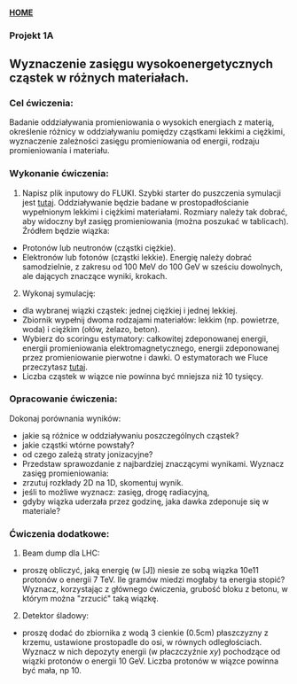 #### [HOME](https://agnieszkamucha.github.io/OPJzM/)

### Projekt 1A
## Wyznaczenie zasięgu wysokoenergetycznych cząstek w różnych materiałach.
### Cel ćwiczenia:
Badanie oddziaływania promieniowania o wysokich energiach z materią, określenie różnicy w oddziaływaniu pomiędzy cząstkami lekkimi a ciężkimi, wyznaczenie zależności zasięgu promieniowania od energii, rodzaju promieniowania i materiału.

### Wykonanie ćwiczenia:
1. Napisz plik inputowy do FLUKI. Szybki starter do puszczenia symulacji jest [tutaj](https://agnieszkamucha.github.io/OPJzM/Start.md).
 Oddziaływanie będzie badane w prostopadłościanie wypełnionym lekkimi i ciężkimi materiałami. Rozmiary należy tak dobrać, aby widoczny był zasięg promieniowania (można poszukać w tablicach). Źródłem będzie wiązka:
- Protonów lub neutronów (cząstki ciężkie).
- Elektronów lub fotonów (cząstki lekkie).
Energię należy dobrać samodzielnie, z zakresu od 100 MeV do 100 GeV w sześciu dowolnych, ale dających znaczące wyniki, krokach. 
2. Wykonaj symulację:
- dla wybranej wiązki cząstek: jednej ciężkiej i jednej lekkiej. 
- Zbiornik wypełnij dwoma rodzajami materiałów: lekkim (np. powietrze, woda) i ciężkim (ołów, żelazo, beton). 
- Wybierz do scoringu estymatory: całkowitej zdeponowanej energii, energii promieniowania elektromagnetycznego, energii zdeponowanej przez promieniowanie pierwotne i dawki. O estymatorach we Fluce przeczytasz [tutaj](https://agnieszkamucha.github.io/OPJzM/Estymatory.md).
- Liczba cząstek w wiązce nie powinna być mniejsza niż 10 tysięcy.

### Opracowanie ćwiczenia:
Dokonaj porównania wyników:
- jakie są różnice w oddziaływaniu poszczególnych cząstek? 
- jakie cząstki wtórne powstały?
- od czego zależą straty jonizacyjne?
- Przedstaw sprawozdanie z najbardziej znaczącymi wynikami.
Wyznacz zasięg promieniowania:
- zrzutuj rozkłady 2D na 1D, skomentuj wynik.
- jeśli to możliwe wyznacz: zasięg, drogę radiacyjną, 
- gdyby wiązka uderzała przez godzinę, jaka dawka zdeponuje się w materiale?

### Ćwiczenia dodatkowe:
1. Beam dump dla LHC:
- proszę obliczyć, jaką energię (w [J]) niesie ze sobą wiązka 10e11 protonów o energii 7 TeV. Ile gramów miedzi mogłaby ta energia stopić? Wyznacz, korzystając z głównego ćwiczenia, grubość bloku z betonu, w którym można "zrzucić" taką wiązkę. 
2. Detektor śladowy:
- proszę dodać do zbiornika z wodą 3 cienkie (0.5cm) płaszczyzny z krzemu, ustawione prostopadle do osi, w równych odległościach. Wyznacz w nich depozyty energii (w płaczczyźnie _xy_) pochodzące od wiązki protonów o energii 10 GeV. Liczba protonów w wiązce powinna być mała, np 10.
